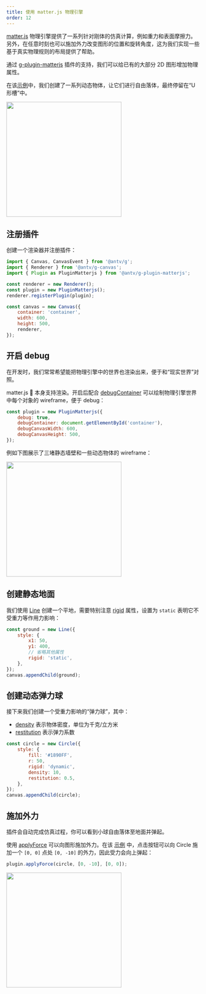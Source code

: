 ```yaml
---
title: 使用 matter.js 物理引擎
order: 12
---
```


[matter.js](https://brm.io/matter-js/) 物理引擎提供了一系列针对刚体的仿真计算，例如重力和表面摩擦力。另外，在任意时刻也可以施加外力改变图形的位置和旋转角度，这为我们实现一些基于真实物理规则的布局提供了帮助。

通过 [g-plugin-matterjs](/zh/plugins/matterjs) 插件的支持，我们可以给已有的大部分 2D 图形增加物理属性。

在该[示例](/zh/examples/plugins#matterjs)中，我们创建了一系列动态物体，让它们进行自由落体，最终停留在“U 形槽”中。

<img src="https://gw.alipayobjects.com/mdn/rms_6ae20b/afts/img/A*Qw5OQLGQy_4AAAAAAAAAAAAAARQnAQ" width="300px">

## 注册插件

创建一个渲染器并注册插件：

```js
import { Canvas, CanvasEvent } from '@antv/g';
import { Renderer } from '@antv/g-canvas';
import { Plugin as PluginMatterjs } from '@antv/g-plugin-matterjs';

const renderer = new Renderer();
const plugin = new PluginMatterjs();
renderer.registerPlugin(plugin);

const canvas = new Canvas({
    container: 'container',
    width: 600,
    height: 500,
    renderer,
});
```

## 开启 debug

在开发时，我们常常希望能把物理引擎中的世界也渲染出来，便于和“现实世界”对照。

matter.js  本身支持渲染。开启后配合 [debugContainer](/zh/plugins/matterjs#debugcontainer) 可以绘制物理引擎世界中每个对象的 wireframe，便于 debug：

```js
const plugin = new PluginMatterjs({
    debug: true,
    debugContainer: document.getElementById('container'),
    debugCanvasWidth: 600,
    debugCanvasHeight: 500,
});
```

例如下图展示了三堵静态墙壁和一些动态物体的 wireframe：

<img src="https://gw.alipayobjects.com/mdn/rms_6ae20b/afts/img/A*Z5XLQ5zRKzkAAAAAAAAAAAAAARQnAQ" width="300px">

## 创建静态地面

我们使用 [Line](/zh/api/basic/line) 创建一个平地，需要特别注意 [rigid](/zh/plugins/box2d#rigid) 属性，设置为 `static` 表明它不受重力等作用力影响：

```js
const ground = new Line({
    style: {
        x1: 50,
        y1: 400,
        // 省略其他属性
        rigid: 'static',
    },
});
canvas.appendChild(ground);
```

## 创建动态弹力球

接下来我们创建一个受重力影响的“弹力球”，其中：

-   [density](/zh/plugins/matterjs#density) 表示物体密度，单位为千克/立方米
-   [restitution](/zh/plugins/matterjs#restitution) 表示弹力系数

```js
const circle = new Circle({
    style: {
        fill: '#1890FF',
        r: 50,
        rigid: 'dynamic',
        density: 10,
        restitution: 0.5,
    },
});
canvas.appendChild(circle);
```

## 施加外力

插件会自动完成仿真过程，你可以看到小球自由落体至地面并弹起。

使用 [applyForce](/zh/plugins/matterjs#applyforce) 可以向图形施加外力。在该 [示例](/zh/examples/plugins#matterjs) 中，点击按钮可以向 Circle 施加一个 `[0, 0]` 点处 `[0, -10]` 的外力，因此受力会向上弹起：

```js
plugin.applyForce(circle, [0, -10], [0, 0]);
```

<img src="https://gw.alipayobjects.com/mdn/rms_6ae20b/afts/img/A*cen3SLSqkZEAAAAAAAAAAAAAARQnAQ" width="300px">
